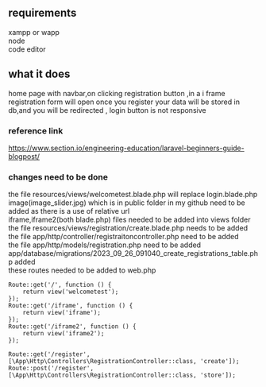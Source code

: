 ## requirements
xampp or wapp<br>
node<br>
code editor<br>
## what it does
home page with navbar,on clicking registration  button ,in a i frame registration form will open once you register your data will be stored in db,and you will be redirected ,
login button is not responsive
### reference link
https://www.section.io/engineering-education/laravel-beginners-guide-blogpost/
### changes need to be done
the file resources/views/welcometest.blade.php will replace login.blade.php
<br>
image(image_slider.jpg) which is in public folder in my github need to be added as there is a use of relative url
<br>
iframe,iframe2(both blade.php) files needed to be added into views folder
<br>
the file resources/views/registration/create.blade.php needs to be added 
<br>
the file app/http/controller/registraitoncontroller.php need to be added
<br>
the file app/http/models/registration.php need to be added
<br>
app/database/migrations/2023_09_26_091040_create_registrations_table.php added
<br>
these routes needed to be added to web.php
```
Route::get('/', function () {
    return view('welcometest');
});
Route::get('/iframe', function () {
    return view('iframe');
});
Route::get('/iframe2', function () {
    return view('iframe2');
});

Route::get('/register', [\App\Http\Controllers\RegistrationController::class, 'create']);
Route::post('/register', [\App\Http\Controllers\RegistrationController::class, 'store']);
```